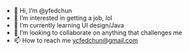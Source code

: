 - 👋 Hi, I’m @yfedchun
- 👀 I’m interested in getting a job, lol
- 🌱 I’m currently learning UI design/Java
- 💞️ I’m looking to collaborate on anything that challenges me
- 📫 How to reach me ycfedchun@gmail.com

<!---
yfedchun/yfedchun is a ✨ special ✨ repository because its `README.md` (this file) appears on your GitHub profile.
You can click the Preview link to take a look at your changes.
--->
